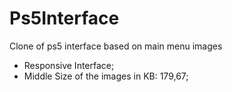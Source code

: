 # Ps5Interface

Clone of ps5 interface based on main menu images

- Responsive Interface;
- Middle Size of the images in KB: 179,67;